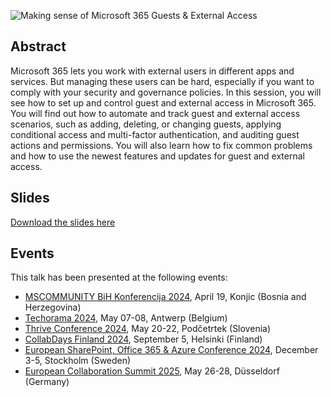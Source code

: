 ![Making sense of Microsoft 365
Guests & External Access](m365-guest-ext.png)

## Abstract

Microsoft 365 lets you work with external users in different apps and services. But managing these users can be hard, especially if you want to comply with your security and governance policies. In this session, you will see how to set up and control guest and external access in Microsoft 365. You will find out how to automate and track guest and external access scenarios, such as adding, deleting, or changing guests, applying conditional access and multi-factor authentication, and auditing guest actions and permissions. You will also learn how to fix common problems and how to use the newest features and updates for guest and external access.

## Slides

[Download the slides here](m365-guest-ext.pdf)

## Events

This talk has been presented at the following events:

- [MSCOMMUNITY BiH Konferencija 2024](https://konferencija.mscommunity.ba/), April 19, Konjic (Bosnia and Herzegovina)
- [Techorama 2024](https://techorama.be), May 07-08, Antwerp (Belgium)
- [Thrive Conference 2024](https://www.thriveconf.com), May 20-22, Podčetrtek (Slovenia)
- [CollabDays Finland 2024](https://www.collabdays.org/2024-finland), September 5, Helsinki (Finland)
- [European SharePoint, Office 365 & Azure Conference 2024](https://www.sharepointeurope.com/), December 3-5, Stockholm (Sweden)
- [European Collaboration Summit 2025](https://cloudsummit.eu/), May 26-28, Düsseldorf (Germany)
